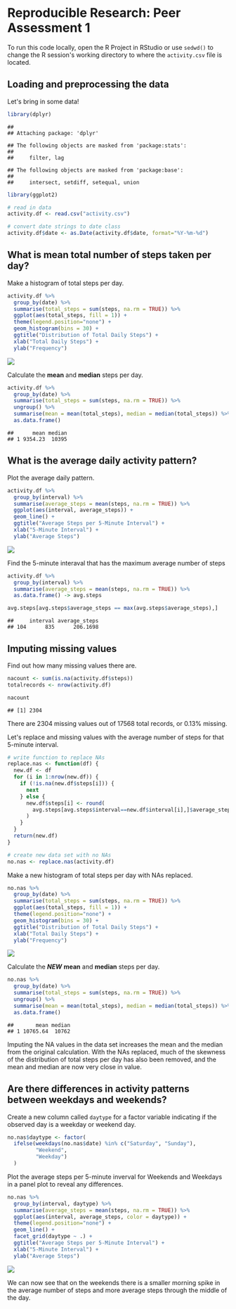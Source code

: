 # Reproducible Research: Peer Assessment 1
  
To run this code locally, open the R Project in RStudio or use `sedwd()` to change the R session's working directory to where the `activity.csv` file is located.
  
## Loading and preprocessing the data
  
Let's bring in some data!


```r
library(dplyr)
```

```
## 
## Attaching package: 'dplyr'
```

```
## The following objects are masked from 'package:stats':
## 
##     filter, lag
```

```
## The following objects are masked from 'package:base':
## 
##     intersect, setdiff, setequal, union
```

```r
library(ggplot2)

# read in data
activity.df <- read.csv("activity.csv")

# convert date strings to date class
activity.df$date <- as.Date(activity.df$date, format="%Y-%m-%d")
```

## What is mean total number of steps taken per day?

Make a histogram of total steps per day.


```r
activity.df %>% 
  group_by(date) %>% 
  summarise(total_steps = sum(steps, na.rm = TRUE)) %>% 
  ggplot(aes(total_steps, fill = 1)) +
  theme(legend.position="none") +
  geom_histogram(bins = 30) +
  ggtitle("Distribution of Total Daily Steps") +
  xlab("Total Daily Steps") +
  ylab("Frequency")
```

![](PA1_template_files/figure-html/unnamed-chunk-2-1.png)<!-- -->
  
Calculate the __mean__ and __median__ steps per day.


```r
activity.df %>% 
  group_by(date) %>% 
  summarise(total_steps = sum(steps, na.rm = TRUE)) %>% 
  ungroup() %>% 
  summarise(mean = mean(total_steps), median = median(total_steps)) %>% 
  as.data.frame()
```

```
##      mean median
## 1 9354.23  10395
```

## What is the average daily activity pattern?

Plot the average daily pattern.


```r
activity.df %>% 
  group_by(interval) %>% 
  summarise(average_steps = mean(steps, na.rm = TRUE)) %>% 
  ggplot(aes(interval, average_steps)) +
  geom_line() +
  ggtitle("Average Steps per 5-Minute Interval") +
  xlab("5-Minute Interval") +
  ylab("Average Steps")
```

![](PA1_template_files/figure-html/unnamed-chunk-4-1.png)<!-- -->
  
Find the 5-minute interaval that has the maximum average number of steps


```r
activity.df %>% 
  group_by(interval) %>% 
  summarise(average_steps = mean(steps, na.rm = TRUE)) %>% 
  as.data.frame() -> avg.steps

avg.steps[avg.steps$average_steps == max(avg.steps$average_steps),]
```

```
##     interval average_steps
## 104      835      206.1698
```

## Imputing missing values

Find out how many missing values there are.


```r
nacount <- sum(is.na(activity.df$steps))
totalrecords <- nrow(activity.df)

nacount
```

```
## [1] 2304
```
  
There are 2304 missing values out of 17568 total records, or 0.13% missing.  
  
Let's replace and missing values with the average number of steps for that 5-minute interval.


```r
# write function to replace NAs
replace.nas <- function(df) {
  new.df <- df
  for (i in 1:nrow(new.df)) {
    if (!is.na(new.df$steps[i])) {
      next
    } else {
      new.df$steps[i] <- round(
        avg.steps[avg.steps$interval==new.df$interval[i],]$average_steps
      )
    }
  }
  return(new.df)
}

# create new data set with no NAs
no.nas <- replace.nas(activity.df)
```
  
Make a new histogram of total steps per day with NAs replaced.


```r
no.nas %>% 
  group_by(date) %>% 
  summarise(total_steps = sum(steps, na.rm = TRUE)) %>% 
  ggplot(aes(total_steps, fill = 1)) +
  theme(legend.position="none") +
  geom_histogram(bins = 30) +
  ggtitle("Distribution of Total Daily Steps") +
  xlab("Total Daily Steps") +
  ylab("Frequency")
```

![](PA1_template_files/figure-html/unnamed-chunk-8-1.png)<!-- -->
  
Calculate the *__NEW__* __mean__ and __median__ steps per day.


```r
no.nas %>% 
  group_by(date) %>% 
  summarise(total_steps = sum(steps, na.rm = TRUE)) %>% 
  ungroup() %>% 
  summarise(mean = mean(total_steps), median = median(total_steps)) %>% 
  as.data.frame()
```

```
##       mean median
## 1 10765.64  10762
```
  
Imputing the NA values in the data set increases the mean and the median from the original calculation. With the NAs replaced, much of the skewness of the distribution of total steps per day has also been removed, and the mean and median are now very close in value.
  
## Are there differences in activity patterns between weekdays and weekends?

Create a new column called `daytype` for a factor variable indicating if the observed day is a weekday or weekend day.


```r
no.nas$daytype <- factor(
  ifelse(weekdays(no.nas$date) %in% c("Saturday", "Sunday"),
         "Weekend",
         "Weekday")
  )
```
  
Plot the average steps per 5-minute inverval for Weekends and Weekdays in a panel plot to reveal any differences.


```r
no.nas %>% 
  group_by(interval, daytype) %>% 
  summarise(average_steps = mean(steps, na.rm = TRUE)) %>% 
  ggplot(aes(interval, average_steps, color = daytype)) +
  theme(legend.position="none") +
  geom_line() +
  facet_grid(daytype ~ .) +
  ggtitle("Average Steps per 5-Minute Interval") +
  xlab("5-Minute Interval") +
  ylab("Average Steps")
```

![](PA1_template_files/figure-html/unnamed-chunk-11-1.png)<!-- -->
  
We can now see that on the weekends there is a smaller morning spike in the average number of steps and more average steps through the middle of the day.
  
